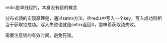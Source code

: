 redis是单线程的，本身没有锁的概念

分布式锁的实现原理是，通过setnx方法，往redis中写入一个key，写入成功则相当于获取锁成功。写入失败也就是setnx返回0，意味着获取锁失败。

需要注意锁的有效时间，避免死锁。